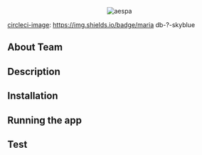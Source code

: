 <p align="center">
	<img src="https://i0.wp.com/erizos.mx/wp-content/uploads/2020/10/aespa.jpg?w=1300&ssl=1" alt="aespa" />
</p>

[circleci-image]: https://img.shields.io/badge/react

[circleci-image]: https://img.shields.io/badge/jdk-17-orange

[circleci-image]: https://img.shields.io/badge/spring-3.2.0-green

[circleci-image]: https://img.shields.io/badge/python-?-blue

[circleci-image]: https://img.shields.io/badge/maria db-?-skyblue



 ## About Team


## Description



## Installation


## Running the app


## Test

